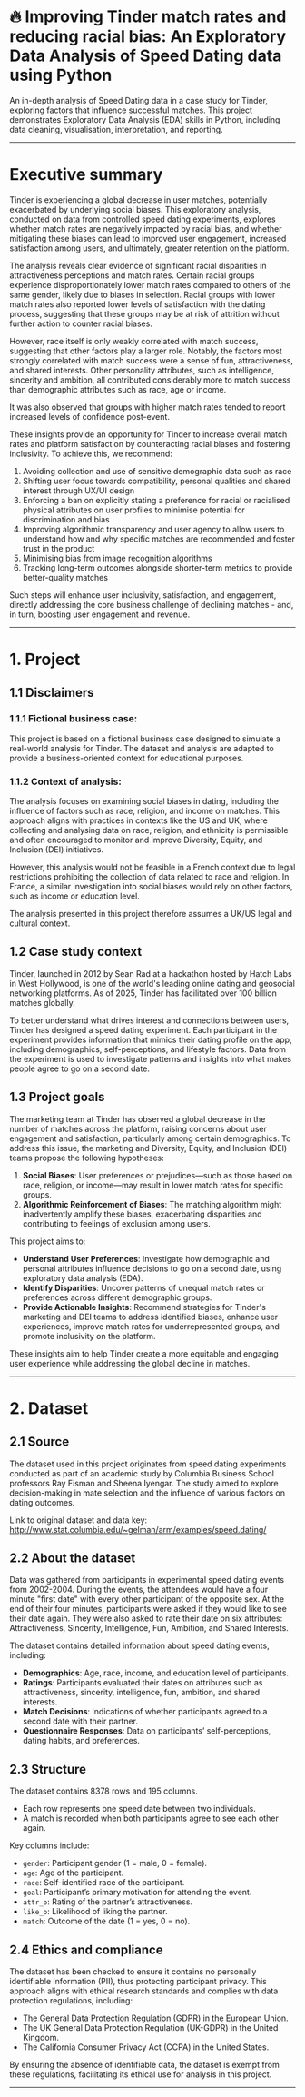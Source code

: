 # 🔥 Improving Tinder match rates and reducing racial bias: An Exploratory Data Analysis of Speed Dating data using Python

An in-depth analysis of Speed Dating data in a case study for Tinder, exploring factors that influence successful matches. This project demonstrates Exploratory Data Analysis (EDA) skills in Python, including data cleaning, visualisation, interpretation, and reporting.

---

# **Executive summary**

Tinder is experiencing a global decrease in user matches, potentially exacerbated by underlying social biases. This exploratory analysis, conducted on data from controlled speed dating experiments, explores whether match rates are negatively impacted by racial bias, and whether mitigating these biases can lead to improved user engagement, increased satisfaction among users, and ultimately, greater retention on the platform.

The analysis reveals clear evidence of significant racial disparities in attractiveness perceptions and match rates. Certain racial groups experience disproportionately lower match rates compared to others of the same gender, likely due to biases in selection. Racial groups with lower match rates also reported lower levels of satisfaction with the dating process, suggesting that these groups may be at risk of attrition without further action to counter racial biases.

However, race itself is only weakly correlated with match success, suggesting that other factors play a larger role. Notably, the factors most strongly correlated with match success were a sense of fun, attractiveness, and shared interests. Other personality attributes, such as intelligence, sincerity and ambition, all contributed considerably more to match success than demographic attributes such as race, age or income.

It was also observed that groups with higher match rates tended to report increased levels of confidence post-event.

These insights provide an opportunity for Tinder to increase overall match rates and platform satisfaction by counteracting racial biases and fostering inclusivity. To achieve this, we recommend:

1. Avoiding collection and use of sensitive demographic data such as race
2. Shifting user focus towards compatibility, personal qualities and shared interest through UX/UI design
3. Enforcing a ban on explicitly stating a preference for racial or racialised physical attributes on user profiles to minimise potential for discrimination and bias
4. Improving algorithmic transparency and user agency to allow users to understand how and why specific matches are recommended and foster trust in the product
5. Minimising bias from image recognition algorithms
6. Tracking long-term outcomes alongside shorter-term metrics to provide better-quality matches

Such steps will enhance user inclusivity, satisfaction, and engagement, directly addressing the core business challenge of declining matches - and, in turn, boosting user engagement and revenue.

---

# **1. Project**

## 1.1 Disclaimers

### 1.1.1 Fictional business case:

This project is based on a fictional business case designed to simulate a real-world analysis for Tinder. The dataset and analysis are adapted to provide a business-oriented context for educational purposes.

### 1.1.2 Context of analysis:

The analysis focuses on examining social biases in dating, including the influence of factors such as race, religion, and income on matches. This approach aligns with practices in contexts like the US and UK, where collecting and analysing data on race, religion, and ethnicity is permissible and often encouraged to monitor and improve Diversity, Equity, and Inclusion (DEI) initiatives.

However, this analysis would not be feasible in a French context due to legal restrictions prohibiting the collection of data related to race and religion. In France, a similar investigation into social biases would rely on other factors, such as income or education level.

The analysis presented in this project therefore assumes a UK/US legal and cultural context.

## 1.2 Case study context

Tinder, launched in 2012 by Sean Rad at a hackathon hosted by Hatch Labs in West Hollywood, is one of the world's leading online dating and geosocial networking platforms. As of 2025, Tinder has facilitated over 100 billion matches globally.

To better understand what drives interest and connections between users, Tinder has designed a speed dating experiment. Each participant in the experiment provides information that mimics their dating profile on the app, including demographics, self-perceptions, and lifestyle factors. Data from the experiment is used to investigate patterns and insights into what makes people agree to go on a second date.

## 1.3 Project goals

The marketing team at Tinder has observed a global decrease in the number of matches across the platform, raising concerns about user engagement and satisfaction, particularly among certain demographics. To address this issue, the marketing and Diversity, Equity, and Inclusion (DEI) teams propose the following hypotheses:

1. **Social Biases**: User preferences or prejudices—such as those based on race, religion, or income—may result in lower match rates for specific groups.
2. **Algorithmic Reinforcement of Biases**: The matching algorithm might inadvertently amplify these biases, exacerbating disparities and contributing to feelings of exclusion among users.

This project aims to:

- **Understand User Preferences**: Investigate how demographic and personal attributes influence decisions to go on a second date, using exploratory data analysis (EDA).
- **Identify Disparities**: Uncover patterns of unequal match rates or preferences across different demographic groups.
- **Provide Actionable Insights**: Recommend strategies for Tinder's marketing and DEI teams to address identified biases, enhance user experiences, improve match rates for underrepresented groups, and promote inclusivity on the platform.

These insights aim to help Tinder create a more equitable and engaging user experience while addressing the global decline in matches.

---

# **2. Dataset**

## 2.1 Source

The dataset used in this project originates from speed dating experiments conducted as part of an academic study by Columbia Business School professors Ray Fisman and Sheena Iyengar. The study aimed to explore decision-making in mate selection and the influence of various factors on dating outcomes.

Link to original dataset and data key: http://www.stat.columbia.edu/~gelman/arm/examples/speed.dating/

## 2.2 About the dataset

Data was gathered from participants in experimental speed dating events from 2002-2004. During the events, the attendees would have a four minute "first date" with every other participant of the opposite sex. At the end of their four minutes, participants were asked if they would like to see their date again. They were also asked to rate their date on six attributes: Attractiveness, Sincerity, Intelligence, Fun, Ambition, and Shared Interests.

The dataset contains detailed information about speed dating events, including:

- **Demographics**: Age, race, income, and education level of participants.
- **Ratings**: Participants evaluated their dates on attributes such as attractiveness, sincerity, intelligence, fun, ambition, and shared interests.
- **Match Decisions**: Indications of whether participants agreed to a second date with their partner.
- **Questionnaire Responses**: Data on participants’ self-perceptions, dating habits, and preferences.

## 2.3 Structure

The dataset contains 8378 rows and 195 columns.

- Each row represents one speed date between two individuals.
- A match is recorded when both participants agree to see each other again.

Key columns include:

- `gender`: Participant gender (1 = male, 0 = female).
- `age`: Age of the participant.
- `race`: Self-identified race of the participant.
- `goal`: Participant’s primary motivation for attending the event.
- `attr_o`: Rating of the partner’s attractiveness.
- `like_o`: Likelihood of liking the partner.
- `match`: Outcome of the date (1 = yes, 0 = no).

## 2.4 Ethics and compliance

The dataset has been checked to ensure it contains no personally identifiable information (PII), thus protecting participant privacy. This approach aligns with ethical research standards and complies with data protection regulations, including:

- The General Data Protection Regulation (GDPR) in the European Union.
- The UK General Data Protection Regulation (UK-GDPR) in the United Kingdom.
- The California Consumer Privacy Act (CCPA) in the United States.

By ensuring the absence of identifiable data, the dataset is exempt from these regulations, facilitating its ethical use for analysis in this project.

---
